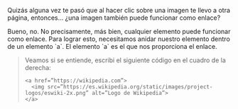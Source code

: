 Quizás alguna vez te pasó que al hacer clic sobre una imagen te llevo a otra página, entonces… ¿una imagen también puede funcionar como enlace?
<p>Bueno, no. No precisamente, más bien, cualquier elemento puede funcionar como enlace. Para lograr esto, necesitamos anidar nuestro elemento dentro de un elemento `a`. El elemento `a` es el que nos proporciona el enlace.

> Veamos si se entiende, escribi el siguiente código en el cuadro de la derecha:
>
> ```
> <a href=”https://wikipedia.com”>
>   <img src=”https://es.wikipedia.org/static/images/project-logos/eswiki-2x.png” alt=”Logo de Wikipedia”>
> </a>
> ```
